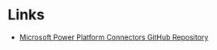 

# Links

* [Microsoft Power Platform Connectors GitHub Repository](https://github.com/Microsoft/PowerPlatformConnectors)
